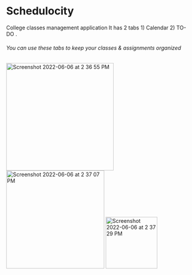 # Schedulocity
College classes management application
It has 2 tabs 1) Calendar 2) TO- DO .
###### You can use these tabs to keep your classes & assignments organized
<img width="287" alt="Screenshot 2022-06-06 at 2 36 55 PM" src="https://user-images.githubusercontent.com/104509363/172131078-9e9fec51-f1b0-48ab-90e6-4aef6f131a3d.png">
<img width="262" alt="Screenshot 2022-06-06 at 2 37 07 PM" src="https://user-images.githubusercontent.com/104509363/172131121-d51759aa-d4dd-40e0-aba6-ac3bcb0e4db4.png">
<img width="138" alt="Screenshot 2022-06-06 at 2 37 29 PM" src="https://user-images.githubusercontent.com/104509363/172131151-c403102f-6a2d-46b7-9eb2-bb5609b7f3ac.png">

